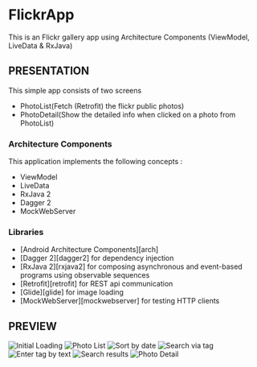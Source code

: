 # FlickrApp
This is an Flickr gallery app  using Architecture Components (ViewModel, LiveData & RxJava)

## PRESENTATION
This simple app consists of  two screens
* PhotoList(Fetch (Retrofit) the flickr public photos)
* PhotoDetail(Show the detailed info when clicked on a photo from PhotoList)

### Architecture Components
This application implements the following concepts :
- ViewModel
- LiveData
- RxJava 2
- Dagger 2
- MockWebServer

### Libraries
* [Android Architecture Components][arch]
* [Dagger 2][dagger2] for dependency injection
* [RxJava 2][rxjava2] for composing asynchronous and event-based programs using observable sequences
* [Retrofit][retrofit] for REST api communication
* [Glide][glide] for image loading
* [MockWebServer][mockwebserver] for testing HTTP clients

## PREVIEW
![Initial Loading](/screenshots/loading.png?raw=true "Optional Title")
![Photo List](/screenshots/photo_list.png?raw=true "Optional Title")
![Sort by date](/screenshots/order_by.png?raw=true "Optional Title")
![Search via tag](/screenshots/search_tag.png?raw=true "Optional Title")
![Enter tag by text](/screenshots/search_edittext.png?raw=true "Optional Title")
![Search results](/screenshots/search_results.png?raw=true "Optional Title")
![Photo Detail](/screenshots/photo_detail.png?raw=true "Optional Title")


